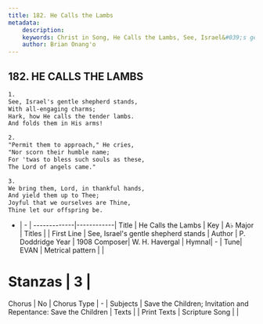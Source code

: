 ```yaml
---
title: 182. He Calls the Lambs
metadata:
    description: 
    keywords: Christ in Song, He Calls the Lambs, See, Israel&#039;s gentle shepherd stands, 
    author: Brian Onang'o
---
```



## 182. HE CALLS THE LAMBS

```txt
1.
See, Israel's gentle shepherd stands,
With all-engaging charms;
Hark, how He calls the tender lambs.
And folds them in His arms!

2.
"Permit them to approach," He cries,
"Nor scorn their humble name;
For 'twas to bless such souls as these,
The Lord of angels came."

3.
We bring them, Lord, in thankful hands,
And yield them up to Thee;
Joyful that we ourselves are Thine,
Thine let our offspring be.


```

- |   -  |
-------------|------------|
Title | He Calls the Lambs |
Key | A♭ Major |
Titles |  |
First Line | See, Israel&#039;s gentle shepherd stands |
Author | P. Doddridge
Year | 1908
Composer| W. H. Havergal |
Hymnal|  - |
Tune| EVAN |
Metrical pattern | |
# Stanzas | 3 |
Chorus | No |
Chorus Type | - |
Subjects | Save the Children; Invitation and Repentance: Save the Children |
Texts |  |
Print Texts | 
Scripture Song |  |
  
